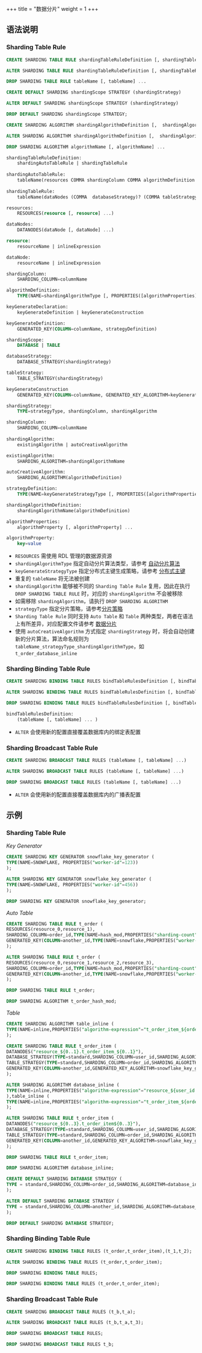 +++
title = "数据分片"
weight = 1
+++

## 语法说明

### Sharding Table Rule

```sql
CREATE SHARDING TABLE RULE shardingTableRuleDefinition [, shardingTableRuleDefinition] ...

ALTER SHARDING TABLE RULE shardingTableRuleDefinition [, shardingTableRuleDefinition] ...

DROP SHARDING TABLE RULE tableName [, tableName] ...

CREATE DEFAULT SHARDING shardingScope STRATEGY (shardingStrategy)

ALTER DEFAULT SHARDING shardingScope STRATEGY (shardingStrategy)

DROP DEFAULT SHARDING shardingScope STRATEGY;

CREATE SHARDING ALGORITHM shardingAlgorithmDefinition [,  shardingAlgorithmDefinition] ...

ALTER SHARDING ALGORITHM shardingAlgorithmDefinition [,  shardingAlgorithmDefinition] ...

DROP SHARDING ALGORITHM algorithmName [, algorithmName] ...

shardingTableRuleDefinition:
    shardingAutoTableRule | shardingTableRule
   
shardingAutoTableRule:
    tableName(resources COMMA shardingColumn COMMA algorithmDefinition (COMMA keyGenerateDeclaration)?)
    
shardingTableRule:
    tableName(dataNodes (COMMA  databaseStrategy)? (COMMA tableStrategy)? (COMMA keyGenerateDeclaration)?)

resources:
    RESOURCES(resource [, resource] ...)

dataNodes:
    DATANODES(dataNode [, dataNode] ...)

resource:
    resourceName | inlineExpression

dataNode:
    resourceName | inlineExpression

shardingColumn:
    SHARDING_COLUMN=columnName

algorithmDefinition:
    TYPE(NAME=shardingAlgorithmType [, PROPERTIES([algorithmProperties])])

keyGenerateDeclaration:
    keyGenerateDefinition | keyGenerateConstruction

keyGenerateDefinition:
    GENERATED_KEY(COLUMN=columnName, strategyDefinition)

shardingScope:
    DATABASE | TABLE

databaseStrategy:
    DATABASE_STRATEGY(shardingStrategy)

tableStrategy:
    TABLE_STRATEGY(shardingStrategy)

keyGenerateConstruction
    GENERATED_KEY(COLUMN=columnName, GENERATED_KEY_ALGORITHM=keyGenerateAlgorithmName)

shardingStrategy:
    TYPE=strategyType, shardingColumn, shardingAlgorithm

shardingColumn:
    SHARDING_COLUMN=columnName
    
shardingAlgorithm:
    existingAlgorithm | autoCreativeAlgorithm

existingAlgorithm:
    SHARDING_ALGORITHM=shardingAlgorithmName

autoCreativeAlgorithm:
    SHARDING_ALGORITHM(algorithmDefinition)

strategyDefinition:
    TYPE(NAME=keyGenerateStrategyType [, PROPERTIES([algorithmProperties])])

shardingAlgorithmDefinition:
    shardingAlgorithmName(algorithmDefinition)

algorithmProperties:
    algorithmProperty [, algorithmProperty] ...

algorithmProperty:
    key=value                          
```
- `RESOURCES` 需使用 RDL 管理的数据源资源
- `shardingAlgorithmType` 指定自动分片算法类型，请参考  [自动分片算法](/cn/user-manual/shardingsphere-jdbc/builtin-algorithm/sharding/)
- `keyGenerateStrategyType` 指定分布式主键生成策略，请参考 [分布式主键](/cn/user-manual/shardingsphere-jdbc/builtin-algorithm/keygen/)
- 重复的 `tableName` 将无法被创建
- `shardingAlgorithm` 能够被不同的 `Sharding Table Rule` 复用，因此在执行 `DROP SHARDING TABLE RULE` 时，对应的 `shardingAlgorithm` 不会被移除
- 如需移除 `shardingAlgorithm`，请执行 `DROP SHARDING ALGORITHM`
- `strategyType` 指定分片策略，请参考[分片策略](/cn/features/sharding/concept/sharding/#%E5%88%86%E7%89%87%E7%AD%96%E7%95%A5)
- `Sharding Table Rule` 同时支持 `Auto Table` 和 `Table` 两种类型，两者在语法上有所差异，对应配置文件请参考 [数据分片](/cn/user-manual/shardingsphere-jdbc/yaml-config/rules/sharding/) 
- 使用 `autoCreativeAlgorithm` 方式指定 `shardingStrategy` 时，将会自动创建新的分片算法，算法命名规则为 `tableName_strategyType_shardingAlgorithmType`，如 `t_order_database_inline`

### Sharding Binding Table Rule

```sql
CREATE SHARDING BINDING TABLE RULES bindTableRulesDefinition [, bindTableRulesDefinition] ...

ALTER SHARDING BINDING TABLE RULES bindTableRulesDefinition [, bindTableRulesDefinition] ...

DROP SHARDING BINDING TABLE RULES bindTableRulesDefinition [, bindTableRulesDefinition] ...

bindTableRulesDefinition:
    (tableName [, tableName] ... )
```
- `ALTER` 会使用新的配置直接覆盖数据库内的绑定表配置

### Sharding Broadcast Table Rule

```sql
CREATE SHARDING BROADCAST TABLE RULES (tableName [, tableName] ...)

ALTER SHARDING BROADCAST TABLE RULES (tableName [, tableName] ...)

DROP SHARDING BROADCAST TABLE RULES (tableName [, tableName] ...)
```
- `ALTER` 会使用新的配置直接覆盖数据库内的广播表配置

## 示例

### Sharding Table Rule

*Key Generator*

```sql
CREATE SHARDING KEY GENERATOR snowflake_key_generator (
TYPE(NAME=SNOWFLAKE, PROPERTIES("worker-id"=123))
);

ALTER SHARDING KEY GENERATOR snowflake_key_generator (
TYPE(NAME=SNOWFLAKE, PROPERTIES("worker-id"=456))
);

DROP SHARDING KEY GENERATOR snowflake_key_generator;
```

*Auto Table*
```sql
CREATE SHARDING TABLE RULE t_order (
RESOURCES(resource_0,resource_1),
SHARDING_COLUMN=order_id,TYPE(NAME=hash_mod,PROPERTIES("sharding-count"=4)),
GENERATED_KEY(COLUMN=another_id,TYPE(NAME=snowflake,PROPERTIES("worker-id"=123)))
);

ALTER SHARDING TABLE RULE t_order (
RESOURCES(resource_0,resource_1,resource_2,resource_3),
SHARDING_COLUMN=order_id,TYPE(NAME=hash_mod,PROPERTIES("sharding-count"=16)),
GENERATED_KEY(COLUMN=another_id,TYPE(NAME=snowflake,PROPERTIES("worker-id"=123)))
);

DROP SHARDING TABLE RULE t_order;

DROP SHARDING ALGORITHM t_order_hash_mod;
```

*Table*

```sql
CREATE SHARDING ALGORITHM table_inline (
TYPE(NAME=inline,PROPERTIES("algorithm-expression"="t_order_item_${order_id % 2}"))
);

CREATE SHARDING TABLE RULE t_order_item (
DATANODES("resource_${0..1}.t_order_item_${0..1}"),
DATABASE_STRATEGY(TYPE=standard,SHARDING_COLUMN=user_id,SHARDING_ALGORITHM(TYPE(NAME=inline,PROPERTIES("algorithm-expression"="resource_${user_id % 2}")))),
TABLE_STRATEGY(TYPE=standard,SHARDING_COLUMN=order_id,SHARDING_ALGORITHM=table_inline),
GENERATED_KEY(COLUMN=another_id,GENERATED_KEY_ALGORITHM=snowflake_key_generator)
);

ALTER SHARDING ALGORITHM database_inline (
TYPE(NAME=inline,PROPERTIES("algorithm-expression"="resource_${user_id % 4}"))
),table_inline (
TYPE(NAME=inline,PROPERTIES("algorithm-expression"="t_order_item_${order_id % 4}"))
);

ALTER SHARDING TABLE RULE t_order_item (
DATANODES("resource_${0..3}.t_order_item${0..3}"),
DATABASE_STRATEGY(TYPE=standard,SHARDING_COLUMN=user_id,SHARDING_ALGORITHM=database_inline),
TABLE_STRATEGY(TYPE=standard,SHARDING_COLUMN=order_id,SHARDING_ALGORITHM=table_inline),
GENERATED_KEY(COLUMN=another_id,GENERATED_KEY_ALGORITHM=snowflake_key_generator)
);

DROP SHARDING TABLE RULE t_order_item;

DROP SHARDING ALGORITHM database_inline;

CREATE DEFAULT SHARDING DATABASE STRATEGY (
TYPE = standard,SHARDING_COLUMN=order_id,SHARDING_ALGORITHM=database_inline
);

ALTER DEFAULT SHARDING DATABASE STRATEGY (
TYPE = standard,SHARDING_COLUMN=another_id,SHARDING_ALGORITHM=database_inline
);

DROP DEFAULT SHARDING DATABASE STRATEGY;
```

### Sharding Binding Table Rule

```sql
CREATE SHARDING BINDING TABLE RULES (t_order,t_order_item),(t_1,t_2);

ALTER SHARDING BINDING TABLE RULES (t_order,t_order_item);

DROP SHARDING BINDING TABLE RULES;

DROP SHARDING BINDING TABLE RULES (t_order,t_order_item);
```

### Sharding Broadcast Table Rule

```sql
CREATE SHARDING BROADCAST TABLE RULES (t_b,t_a);

ALTER SHARDING BROADCAST TABLE RULES (t_b,t_a,t_3);

DROP SHARDING BROADCAST TABLE RULES;

DROP SHARDING BROADCAST TABLE RULES t_b;
```
